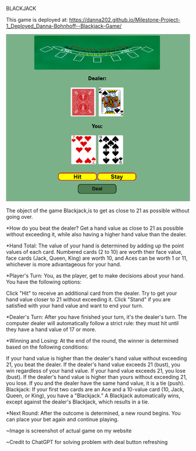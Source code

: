  BLACKJACK

 This game is deployed at:  https://danna202.github.io/Milestone-Project-1_Deployed_Danna-Bohnhoff--Blackjack-Game/
 
 
![blackjack game ](image.png)

The object of the game Blackjack,is to get as close to 21
as possible without going over.

*How do you beat the dealer?
   Get a hand value as close to 21 as possible without exceeding it, while also having a higher hand value than the dealer.

*Hand Total: The value of your hand is determined by adding up the point values of each card. Numbered cards (2 to 10) are worth their face value, face cards (Jack, Queen, King) are worth 10, and Aces can be worth 1 or 11, whichever is more advantageous for your hand.

*Player's Turn: You, as the player, get to make decisions about your hand. You have the following options:

Click "Hit" to receive an additional card from the dealer. Try to get your hand value closer to 21 without exceeding it.
Click "Stand" if you are satisfied with your hand value and want to end your turn.

*Dealer's Turn: After you have finished your turn, it's the dealer's turn. The computer dealer will automatically follow a strict rule: they must hit until they have a hand value of 17 or more.

*Winning and Losing: At the end of the round, the winner is determined based on the following conditions:

If your hand value is higher than the dealer's hand value without exceeding 21, you beat the dealer.
If the dealer's hand value exceeds 21 (bust), you win regardless of your hand value.
If your hand value exceeds 21, you lose (bust).
If the dealer's hand value is higher than yours without exceeding 21, you lose.
If you and the dealer have the same hand value, it is a tie (push).
Blackjack: If your first two cards are an Ace and a 10-value card (10, Jack, Queen, or King), you have a "Blackjack." A Blackjack automatically wins, except against the dealer's Blackjack, which results in a tie.

*Next Round: After the outcome is determined, a new round begins. You can place your bet again and continue playing.
 


~Image is screenshot of actual game on my website

~Credit to ChatGPT for solving problem with deal button refreshing
